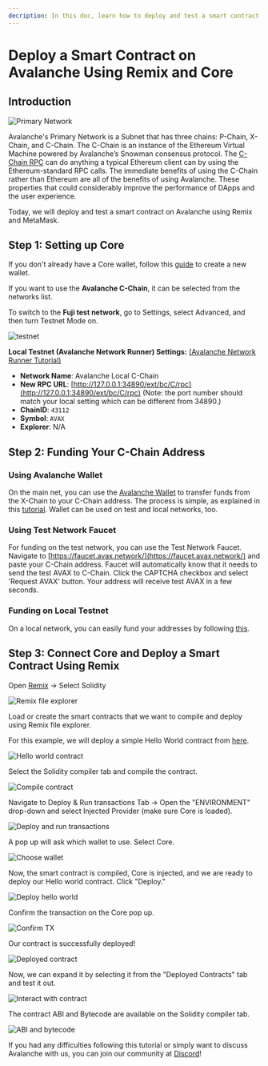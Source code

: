 ```yaml
---
decription: In this doc, learn how to deploy and test a smart contract on Avalanche using Remix and Core.
---
```


# Deploy a Smart Contract on Avalanche Using Remix and Core

## Introduction

![Primary Network](</img/image(21).png>)

Avalanche's Primary Network is a Subnet that has three chains: P-Chain, X-Chain,
and C-Chain. The C-Chain is an instance of the Ethereum Virtual Machine powered
by Avalanche’s Snowman consensus protocol. The [C-Chain
RPC](/reference/avalanchego/c-chain/api.md) can do anything a typical Ethereum
client can by using the Ethereum-standard RPC calls. The immediate benefits of
using the C-Chain rather than Ethereum are all of the benefits of using
Avalanche. These properties that could considerably improve the performance of
DApps and the user experience.

Today, we will deploy and test a smart contract on Avalanche using Remix and MetaMask.

## Step 1: Setting up Core

If you don't already have a Core wallet, follow this 
[guide](https://support.avax.network/en/articles/6100129-core-extension-how-do-i-create-a-new-wallet)
to create a new wallet. 

If you want to use the **Avalanche C-Chain**, it can be selected from the networks list.

To switch to the **Fuji test network**, go to Settings, select Advanced, and then turn Testnet Mode on.

<div style={{textAlign: 'center'}}>

![testnet](/img/remix-core-guide/testnet.png)

</div>

**Local Testnet (Avalanche Network Runner) Settings:** [(Avalanche Network Runner Tutorial)](../../subnets/network-runner.md)

- **Network Name**: Avalanche Local C-Chain
- **New RPC URL**:
  [http://127.0.0.1:34890/ext/bc/C/rpc](http://127.0.0.1:34890/ext/bc/C/rpc)
  (Note: the port number should match your local setting which can be different
  from 34890.)
- **ChainID**: `43112`
- **Symbol**: `AVAX`
- **Explorer**: N/A

## Step 2: Funding Your C-Chain Address

### **Using Avalanche Wallet**

On the main net, you can use the [Avalanche
Wallet](https://wallet.avax.network/) to transfer funds from the X-Chain to your
C-Chain address. The process is simple, as explained in this
[tutorial](https://support.avax.network/en/articles/6169872-how-to-make-a-cross-chain-transfer-in-the-avalanche-wallet).
Wallet can be used on test and local networks, too.

### **Using Test Network Faucet**

For funding on the test network, you can use the Test Network Faucet. Navigate
to [https://faucet.avax.network/](https://faucet.avax.network/) and paste your
C-Chain address. Faucet will automatically know that it needs to send the test
AVAX to C-Chain. Click the CAPTCHA checkbox and select 'Request AVAX' button.
Your address will receive test AVAX in a few seconds.

### Funding on Local Testnet

On a local network, you can easily fund your addresses by following
[this](../../subnets/build-first-subnet.md#importing-the-test-private-key).


## Step 3: Connect Core and Deploy a Smart Contract Using Remix

Open [Remix](https://remix.ethereum.org/) -&gt; Select Solidity

![Remix file explorer](/img/remix-core-guide/remix.png)

Load or create the smart contracts that we want to compile and deploy using Remix file explorer.

For this example, we will deploy a simple Hello World contract from [here](https://blog.chain.link/how-to-create-a-hello-world-smart-contract-with-solidity/).

![Hello world contract](/img/remix-core-guide/contract.png)

Select the Solidity compiler tab and compile the contract.

![Compile contract](/img/remix-core-guide/compile.png)

Navigate to Deploy & Run transactions Tab -&gt; Open the "ENVIRONMENT" drop-down and select 
Injected Provider (make sure Core is loaded).

![Deploy and run transactions](/img/remix-core-guide/provider.png)

A pop up will ask which wallet to use. Select Core.

<div style={{textAlign: 'center'}}>

![Choose wallet](/img/remix-core-guide/wallet.png)

</div>

Now, the smart contract is compiled, Core is injected, and we are ready to
deploy our Hello world contract. Click "Deploy."

![Deploy hello world](/img/remix-core-guide/deploy.png)

Confirm the transaction on the Core pop up.

<div style={{textAlign: 'center'}}>

![Confirm TX](/img/remix-core-guide/approve.png)

</div>

Our contract is successfully deployed!

![Deployed contract](/img/remix-core-guide/deployed.png)

Now, we can expand it by selecting it from the "Deployed Contracts" tab and test it out.

<div style={{textAlign: 'center'}}>

![Interact with contract](/img/remix-core-guide/interact.png)

</div>

The contract ABI and Bytecode are available on the Solidity compiler tab.

<div style={{textAlign: 'center'}}>

![ABI and bytecode](/img/remix-core-guide/ABI-bytecode.png)

</div>

If you had any difficulties following this tutorial or simply want to discuss
Avalanche with us, you can join our community at [Discord](https://chat.avalabs.org/)!

